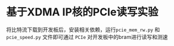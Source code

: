# 基于XDMA IP核的PCIe读写实验

将比特流下载到开发板后，安装相关依赖，运行`pcie_mem_rw.py` 和 `pcie_speed.py` 文件即可通过 `PCIe` 对开发板中的bram进行读写和测速